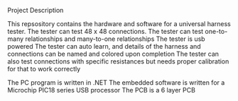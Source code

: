 Project Description

This repsository contains the hardware and software for a universal harness tester.
The tester can test 48 x 48 connections.
The tester can test one-to-many relationships and many-to-one relationships
The tester is usb powered 
The tester can auto learn, and details of the harness and connections can be named and colored upon completion
The tester can also test connections with specific resistances but needs proper calibration for that to work correctly

The PC program is written in .NET
The embedded software is written for a Microchip PIC18 series USB processor
The PCB is a 6 layer PCB
